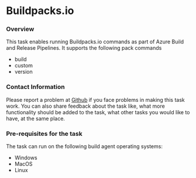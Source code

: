 # Buildpacks.io


### Overview

This task enables running Buildpacks.io commands as part of Azure Build and Release Pipelines. It supports the following pack commands
- build
- custom
- version


### Contact Information

Please report a problem at [Github](https://github.com/andrewbroekman/buildpacks-vsts-tool/issues) if you face problems in making this task work. You can also share feedback about the task like, what more functionality should be added to the task, what other tasks you would like to have, at the same place.


### Pre-requisites for the task

The task can run on the following build agent operating systems:
- Windows
- MacOS
- Linux